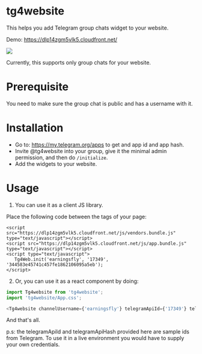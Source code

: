 # tg4website

This helps you add Telegram group chats widget to your website. 

Demo: https://dlp14zgm5vlk5.cloudfront.net/

![](https://i.imgur.com/bPNSFCk.png)

Currently, this supports only group chats for your website. 

# Prerequisite

You need to make sure the group chat is public and has a username with it.

# Installation

* Go to: https://my.telegram.org/apps to get and app id and app hash.
* Invite @tg4website into your group, give it the minimal admin permission, and then do `/initialize`.
* Add the widgets to your website.

# Usage

1. You can use it as a client JS library.

Place the following code between the <head></head> tags of your page:

```
<script src="https://dlp14zgm5vlk5.cloudfront.net/js/vendors.bundle.js" type="text/javascript"></script>
<script src="https://dlp14zgm5vlk5.cloudfront.net/js/app.bundle.js" type="text/javascript"></script>
<script type="text/javascript">
   Tg4Web.init('earningsfly', '17349', '344583e45741c457fe1862106095a5eb');
</script>
```

2. Or, you can use it as a react component by doing:

```js
import Tg4website from 'tg4website';
import 'tg4website/App.css';

<Tg4website channelUsername={'earningsfly'} telegramApiId={'17349'} telegramApiHash={'344583e45741c457fe1862106095a5eb'} />
```

And that's all.

p.s: the telegramApiId and telegramApiHash provided here are sample ids from Telegram. To use it in a live environment you would have to supply your own credentials.
